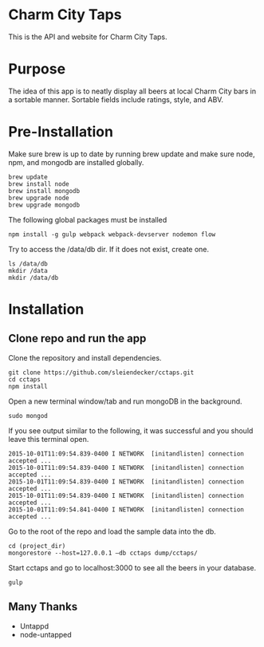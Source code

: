 # Charm City Taps
This is the API and website for Charm City Taps.

# Purpose
The idea of this app is to neatly display all beers at local Charm City bars in a sortable manner.
Sortable fields include ratings, style, and ABV.


# Pre-Installation
Make sure brew is up to date by running brew update and make sure node, npm, and mongodb are installed globally.
```unix
brew update
brew install node
brew install mongodb
brew upgrade node
brew upgrade mongodb
```

The following global packages must be installed
```unix
npm install -g gulp webpack webpack-devserver nodemon flow
```

Try to access the /data/db dir. If it does not exist, create one.
 ```unix
 ls /data/db
 mkdir /data
 mkdir /data/db
 ```

# Installation

## Clone repo and run the app
Clone the repository and install dependencies.
```unix
git clone https://github.com/sleiendecker/cctaps.git
cd cctaps
npm install
```
Open a new terminal window/tab and run mongoDB in the background.
```unix
sudo mongod
```

If you see output similar to the following, it was successful and you should leave this terminal open.
```unix
2015-10-01T11:09:54.839-0400 I NETWORK  [initandlisten] connection accepted ...
2015-10-01T11:09:54.839-0400 I NETWORK  [initandlisten] connection accepted ...
2015-10-01T11:09:54.839-0400 I NETWORK  [initandlisten] connection accepted ...
2015-10-01T11:09:54.839-0400 I NETWORK  [initandlisten] connection accepted ...
2015-10-01T11:09:54.841-0400 I NETWORK  [initandlisten] connection accepted ...
```

Go to the root of the repo and load the sample data into the db.
```unix
cd (project_dir)
mongorestore --host=127.0.0.1 —db cctaps dump/cctaps/
```
Start cctaps and go to localhost:3000 to see all the beers in your database.
```unix
gulp
```


## Many Thanks
* Untappd
* node-untapped
